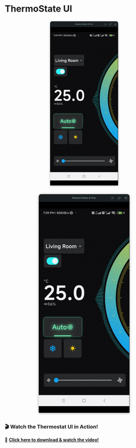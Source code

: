 # ThermoState UI

<p align="center">
  <img src="image.png" width="45%" />
</p>

<p align="center">
  <a href="https://github.com/Mhmd-SHA/ThermoState-UI/raw/master/thermo_state.mp4">
    <img src="image.png" width="60%">
  </a>
</p>

### 🎬 Watch the Thermostat UI in Action!
🔗 **[Click here to download & watch the video!](https://github.com/Mhmd-SHA/ThermoState-UI/raw/master/thermo_state.mp4)**
